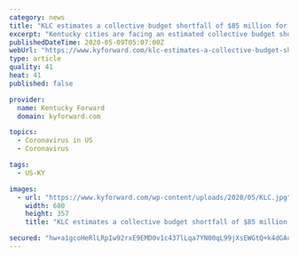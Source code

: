 ```yaml
---
category: news
title: "KLC estimates a collective budget shortfall of $85 million for Kentucky’s cities due to coronavirus"
excerpt: "Kentucky cities are facing an estimated collective budget shortfall of $85 million in Fiscal Year 2020 as a result of lost tax, utility, and other revenues due to COVID-19. A Kentucky League of Cities (KLC) study conducted last week shows many municipalities will be forced to take drastic action to make up the deficit if"
publishedDateTime: 2020-05-09T05:07:00Z
webUrl: "https://www.kyforward.com/klc-estimates-a-collective-budget-shortfall-of-85-million-for-kentuckys-cities-due-to-coronavirus/"
type: article
quality: 41
heat: 41
published: false

provider:
  name: Kentucky Forward
  domain: kyforward.com

topics:
  - Coronavirus in US
  - Coronavirus

tags:
  - US-KY

images:
  - url: "https://www.kyforward.com/wp-content/uploads/2020/05/KLC.jpg"
    width: 680
    height: 357
    title: "KLC estimates a collective budget shortfall of $85 million for Kentucky’s cities due to coronavirus"

secured: "hw+a1gcoHeRlLRpIw92rxE9EMD0v1c437lLqa7YN00qL99jXsEWGtQ+k4dGAug15QVHU79FyBIKsGnDVZOOTd78+Gl/L7QczPvP0/7AfV6D7gGoSiwDrrWzAwuBQq4vWboPE7zM1cSV0XXDcvMo+p48cXYD0k5VEUHL0Fs3+nkhqwIdYTIRTFMzK/PtVC1zdFKENqn9c8lEX8zWeJJ9zeBifztXvi3IU0Xie5+D3BZPxHR8JnLShup5SKLi+xQFaMHGD41k0/yXaV6DTkUm9BHlCI5+bxN0TiQqW9ugFYNyGjVk8ucyL7x7+CDmE3D8GMtjeLFqFcjxJD/Pboj9pIOG42Dqz8RnjoAL7zryR71at2nsLEfL0uuKdVHJIVtDbUNY7Q2TBR0IzbbX/zt3A8KPMYU5VlkyRE03YHgShOKEyTEoA5jWLDcK6JC4JIqga0zFe2p/WcBSDv1uTdF5kim0LboF5mjVH2Ib2yEQ5kuM=;uss1g3kbsO0Fr6wP/8bsNw=="
---
```


